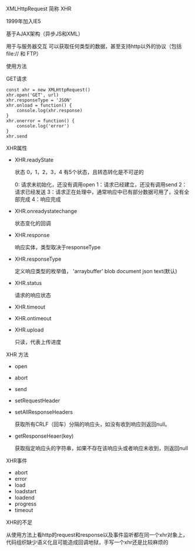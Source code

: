 XMLHttpRequest 简称 XHR

1999年加入IE5

基于AJAX架构（异步JS和XML）

用于与服务器交互 可以获取任何类型的数据，甚至支持http以外的协议（包括file:// 和 FTP）

使用方法

GET请求
```
const xhr = new XMLHttpRequest()
xhr.open('GET', url)
xhr.responseType = 'JSON'
xhr.onload = function() {
    console.log(xhr.response)
}
xhr.onerror = function() {
    console.log('error')
}
xhr.send
```

XHR属性


- XHR.readyState
  
  状态 0，1，2，3，4
    有5个状态，且转态转化是不可逆的

    0: 请求未初始化，还没有调用open
    1：请求已经建立，还没有调用send
    2：请求已经发送
    3：请求正在处理中，通常响应中已有部分数据可用了，没有全部完成
    4：响应完成

- XHR.onreadystatechange

    状态变化的回调

- XHR.response
    
    响应实体，类型取决于responseType

- XHR.responseType

    定义响应类型的枚举值， 'arraybuffer' blob document json text(默认)

- XHR.status

    请求的响应状态

- XHR.timeout

- XHR.ontimeout 

- XHR.upload 

    只读，代表上传进度

XHR 方法

- open
- abort
- send
- setRequestHeader
- setAllResponseHeaders
  
    获取所有CRLF（回车）分隔的响应头，如没有收到响应则返回null。

- getResponseHeaer(key)

    获取指定响应头的字符串，如果不存在该响应头或者响应未收到，则返回null

XHR事件

- abort 
- error
- load
- loadstart
- loadend
- progress
- timeout


XHR的不足

从使用方法上看http的request和response以及事件监听都在同一个xhr对象上，代码组织缺少语义化且可能造成回调地狱，手写一个xhr还是比较麻烦的


